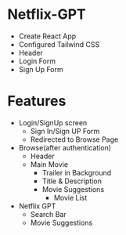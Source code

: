 # Netflix-GPT

- Create React App
- Configured Tailwind CSS
- Header
- Login Form
- Sign Up Form

# Features

- Login/SignUp screen
  - Sign In/Sign UP Form
  - Redirected to Browse Page
- Browse(after authentication)
  - Header
  - Main Movie
    - Trailer in Background
    - Title & Description
    - Movie Suggestions
      - Movie List
- Netflix GPT
  - Search Bar
  - Movie Suggestions
